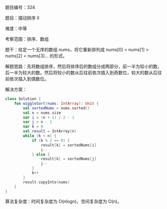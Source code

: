 题目编号：324

题目：摆动排序 II

难度：中等

考察范围：排序、数组

题干：给定一个无序的数组 nums，将它重新排列成 nums[0] < nums[1] > nums[2] < nums[3]... 的形式。

解题思路：先将数组排序，然后将排序后的数组分成两部分，前一半为较小的数，后一半为较大的数。然后将较小的数从后往前依次插入到奇数位，较大的数从后往前依次插入到偶数位。

解决方案：

```kotlin
class Solution {
    fun wiggleSort(nums: IntArray): Unit {
        val sortedNums = nums.sorted()
        val n = nums.size
        var i = (n + 1) / 2 - 1
        var j = n - 1
        var k = 0
        val result = IntArray(n)
        while (k < n) {
            if (k % 2 == 0) {
                result[k] = sortedNums[i]
                i--
            } else {
                result[k] = sortedNums[j]
                j--
            }
            k++
        }
        result.copyInto(nums)
    }
}
```

算法复杂度：时间复杂度为 O(nlogn)，空间复杂度为 O(n)。